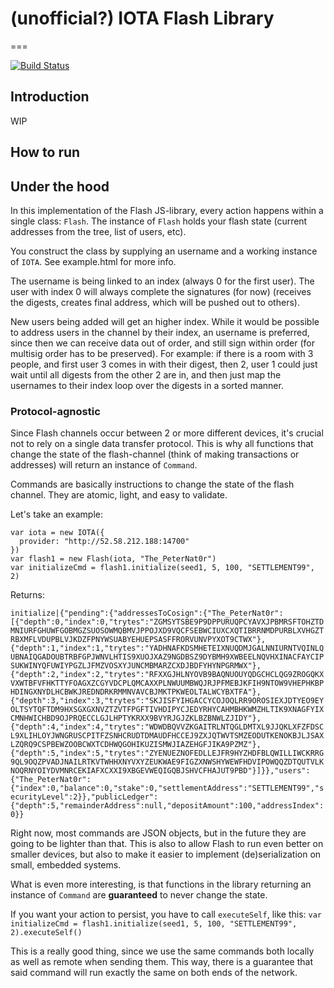 # (unofficial?) IOTA Flash Library

===

[![Build Status](https://travis-ci.org/peterwilli/flash.lib.js.svg?branch=master)](https://travis-ci.org/peterwilli/flash.lib.js)

## Introduction

WIP

## How to run

## Under the hood

In this implementation of the Flash JS-library, every action happens within a single class: `Flash`. The instance of `Flash` holds your flash state (current addresses from the tree, list of users, etc).

You construct the class by supplying an username and a working instance of `IOTA`. See example.html for more info.

The username is being linked to an index (always 0 for the first user). The user with index 0 will always complete the signatures (for now) (receives the digests, creates final address, which will be pushed out to others).

New users being added will get an higher index. While it would be possible to address users in the channel by their index, an username is preferred, since then we can receive data out of order, and still sign within order (for multisig order has to be preserved). For example: if there is a room with 3 people, and first user 3 comes in with their digest, then 2, user 1 could just wait until all digests from the other 2 are in, and then just map the usernames to their index loop over the digests in a sorted manner.

### Protocol-agnostic

Since Flash channels occur between 2 or more different devices, it's crucial not to rely on a single data transfer protocol. This is why all functions that change the state of the flash-channel (think of making transactions or addresses) will return an instance of `Command`.

Commands are basically instructions to change the state of the flash channel. They are atomic, light, and easy to validate.

Let's take an example:

```
var iota = new IOTA({
  provider: "http://52.58.212.188:14700"
})
var flash1 = new Flash(iota, "The_PeterNat0r")
var initializeCmd = flash1.initialize(seed1, 5, 100, "SETTLEMENT99", 2)
```

Returns:

`initialize|{"pending":{"addressesToCosign":{"The_PeterNat0r":[{"depth":0,"index":0,"trytes":"ZGMSYTSBE9P9DPPURUQPCYAVXJPBMRSFTOHZTDMNIURFGHUWFGOBMGZSUOSOWMQBMVJPPOJXD9VQCFSEBWCIUXCXQTIBRRNMDPURBLXVHGZTRBXMFLVDUPBLVJKDZFPNYWSUABYEHUEPSASFFRORVUNVPYXOT9CTWX"},{"depth":1,"index":1,"trytes":"YADHNAFKDSMHETEIXNUQDMJGALNNIURNTVQINLQUBNAIQGADOUBTRBFGPJWNVLHTIS9XUOJXAZ9NGDBSZ9DYBMH9XWBEELNQVHXINACFAYCIPSUKWINYQFUWIYPGZLJFMZVOSXYJUNCMBMARZCXDJBDFYHYNPGRMWX"},{"depth":2,"index":2,"trytes":"RFXXGJHLNYOVB9BAQNUOUYQDGCHCLQG9ZROGQKXVXWTBFVFHKTTYFOAGXZCGYVDCPLQMCAXXPLNWUUMBWQJRJPFMEBJKFIH9NTOW9VHEPHKBPHDINGXNYDLHCBWKJREDNDRKRMMNVAVCBJMKTPKWEOLTALWCYBXTFA"},{"depth":3,"index":3,"trytes":"SKJISFYIHGACCYCOJOQLRR9OROSIEXJDTYEO9EYOLTSYTQFTDM9HXSGXGXNVZTZVTFPGFTIVHDIPYCJEDYRHYCAHMBHKWMZHLTIK9XNAGFYIXCMNHWICHBD9OJPRQECCLGJLHPTYKRXX9BVYRJGJZKLBZBNWLZJIDY"},{"depth":4,"index":4,"trytes":"WDWDBQVVZKGAITRLNTQGLDMTXL9JJQKLXFZFDSCL9XLIHLOYJWNGRUSCPITFZSNHCRUDTDMAUDFHCCEJ9ZXJQTWVTSMZEODUTKENOKBJLJSAXLZQRQ9CSPBEWZOOBCWXTCDHWQGOHIKUZISMWJIAZEHGFJIKA9PZMZ"},{"depth":5,"index":5,"trytes":"ZYENUEZNOFEDLLEJFR9HYZHDFBLQWILLIWCKRRG9QL9OQZPVADJNAILRTKVTWHHXNYVXYZEUKWAE9FIGZXNWSHYWEWFHDVIPOWQQZDTQUTVLKNOQRNYOIYDVMNRCEKIAFXCXXI9XBGEVWEQIGQBJSHVCFHAJUT9PBD"}]}},"users":{"The_PeterNat0r":{"index":0,"balance":0,"stake":0,"settlementAddress":"SETTLEMENT99","securityLevel":2}},"publicLedger":{"depth":5,"remainderAddress":null,"depositAmount":100,"addressIndex":0}}`

Right now, most commands are JSON objects, but in the future they are going to be lighter than that. This is also to allow Flash to run even better on smaller devices, but also to make it easier to implement (de)serialization on small, embedded systems.

What is even more interesting, is that functions in the library returning an instance of `Command` are **guaranteed** to never change the state.

If you want your action to persist, you have to call `executeSelf`, like this: `var initializeCmd = flash1.initialize(seed1, 5, 100, "SETTLEMENT99", 2).executeSelf()`

This is a really good thing, since we use the same commands both locally as well as remote when sending them. This way, there is a guarantee that said command will run exactly the same on both ends of the network.
